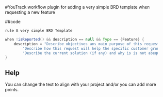 #YouTrack workflow plugin for adding a very simple BRD template when requesting a new feature

##code

```java
rule A very simple BRD Template

when !isReported() && description == null && Type == {Feature} {
    description = "Describe objectives ans main purpose of this request:" + "\n\n" +
        "Describe how this request will help the specific customer group" + "\n\n" +
        "Describe the current solution (if any) and why is is not abequate:";
}
```

## Help
You can change the text to align with your project and/or you can add more points.
